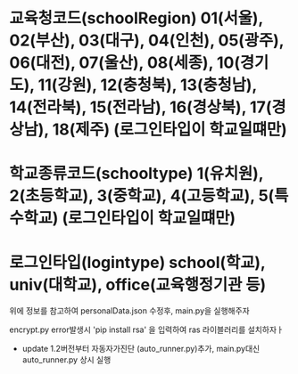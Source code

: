 # 교육청코드(schoolRegion) 01(서울), 02(부산), 03(대구), 04(인천), 05(광주), 06(대전), 07(울산), 08(세종), 10(경기도), 11(강원), 12(충청북), 13(충청남), 14(전라북), 15(전라남), 16(경상북), 17(경상남), 18(제주) (로그인타입이 학교일떄만)
# 학교종류코드(schooltype) 1(유치원), 2(초등학교), 3(중학교), 4(고등학교), 5(특수학교) (로그인타입이 학교일떄만)
# 로그인타입(logintype) school(학교), univ(대학교), office(교육행정기관 등)


위에 정보를 참고하여 personalData.json 수정후, main.py을 실행해주자

encrypt.py error발생시 'pip install rsa' 을 입력하여 ras 라이블러리를 설치하자ㅏ

+ update 1.2버전부터 자동자가진단 (auto_runner.py)추가, main.py대신 auto_runner.py 상시 실행